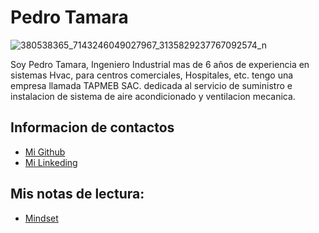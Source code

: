 # Pedro Tamara

![380538365_7143246049027967_3135829237767092574_n](https://github.com/user-attachments/assets/ab0a67bf-bbea-4497-89f1-403adcdae616)

Soy Pedro Tamara, Ingeniero Industrial mas de 6 años de experiencia en sistemas Hvac, para centros comerciales, Hospitales, etc. tengo una empresa llamada TAPMEB SAC. dedicada al servicio de suministro e instalacion de sistema de aire acondicionado y ventilacion mecanica.

## Informacion de contactos

* [Mi Github](https://github.com/Ptamara132)
* [Mi Linkeding](https://www.linkedin.com/in/ptamara1312/)

## Mis notas de lectura:

* [Mindset](./mindset.md)
